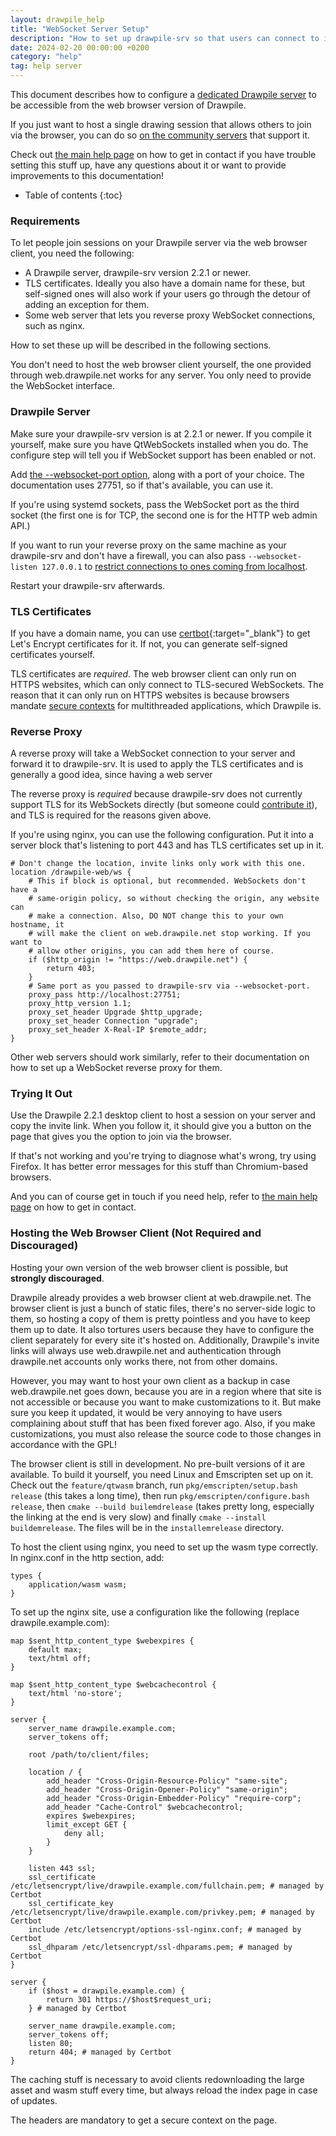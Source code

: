 ```yaml
---
layout: drawpile_help
title: "WebSocket Server Setup"
description: "How to set up drawpile-srv so that users can connect to it from the Drawpile web browser client."
date: 2024-02-20 00:00:00 +0200
category: "help"
tag: help server
---
```


This document describes how to configure a [dedicated Drawpile server](dedicatedserver) to be accessible from the web browser version of Drawpile.

If you just want to host a single drawing session that allows others to join via the browser, you can do so [on the community servers](https://drawpile.net/communities/) that support it.

Check out [the main help page](/help/) on how to get in contact if you have trouble setting this stuff up, have any questions about it or want to provide improvements to this documentation!

* Table of contents
{:toc}

### Requirements

To let people join sessions on your Drawpile server via the web browser client, you need the following:

* A Drawpile server, drawpile-srv version 2.2.1 or newer.
* TLS certificates. Ideally you also have a domain name for these, but self-signed ones will also work if your users go through the detour of adding an exception for them.
* Some web server that lets you reverse proxy WebSocket connections, such as nginx.

How to set these up will be described in the following sections.

You don't need to host the web browser client yourself, the one provided through web.drawpile.net works for any server. You only need to provide the WebSocket interface.

### Drawpile Server

Make sure your drawpile-srv version is at 2.2.1 or newer. If you compile it yourself, make sure you have QtWebSockets installed when you do. The configure step will tell you if WebSocket support has been enabled or not.

Add [the --websocket-port option](serverconfig#websocket-listen-port), along with a port of your choice. The documentation uses 27751, so if that's available, you can use it.

If you're using systemd sockets, pass the WebSocket port as the third socket (the first one is for TCP, the second one is for the HTTP web admin API.)

If you want to run your reverse proxy on the same machine as your drawpile-srv and don't have a firewall, you can also pass `--websocket-listen 127.0.0.1` to [restrict connections to ones coming from localhost](serverconfig#websocket-listen-address).

Restart your drawpile-srv afterwards.

### TLS Certificates

If you have a domain name, you can use [certbot](https://certbot.eff.org/){:target="_blank"} to get Let's Encrypt certificates for it. If not, you can generate self-signed certificates yourself.

TLS certificates are *required*. The web browser client can only run on HTTPS websites, which can only connect to TLS-secured WebSockets. The reason that it can only run on HTTPS websites is because browsers mandate [secure contexts](https://developer.mozilla.org/en-US/docs/Web/Security/Secure_Contexts) for multithreaded applications, which Drawpile is.

### Reverse Proxy

A reverse proxy will take a WebSocket connection to your server and forward it to drawpile-srv. It is used to apply the TLS certificates and is generally a good idea, since having a web server

The reverse proxy is *required* because drawpile-srv does not currently support TLS for its WebSockets directly (but someone could [contribute it](https://docs.drawpile.net/help/development/contributing)), and TLS is required for the reasons given above.

If you're using nginx, you can use the following configuration. Put it into a server block that's listening to port 443 and has TLS certificates set up in it.

```nginx
# Don't change the location, invite links only work with this one.
location /drawpile-web/ws {
    # This if block is optional, but recommended. WebSockets don't have a
    # same-origin policy, so without checking the origin, any website can
    # make a connection. Also, DO NOT change this to your own hostname, it
    # will make the client on web.drawpile.net stop working. If you want to
    # allow other origins, you can add them here of course.
    if ($http_origin != "https://web.drawpile.net") {
        return 403;
    }
    # Same port as you passed to drawpile-srv via --websocket-port.
    proxy_pass http://localhost:27751;
    proxy_http_version 1.1;
    proxy_set_header Upgrade $http_upgrade;
    proxy_set_header Connection "upgrade";
    proxy_set_header X-Real-IP $remote_addr;
}
```

Other web servers should work similarly, refer to their documentation on how to set up a WebSocket reverse proxy for them.

### Trying It Out

Use the Drawpile 2.2.1 desktop client to host a session on your server and copy the invite link. When you follow it, it should give you a button on the page that gives you the option to join via the browser.

If that's not working and you're trying to diagnose what's wrong, try using Firefox. It has better error messages for this stuff than Chromium-based browsers.

And you can of course get in touch if you need help, refer to [the main help page](/help/) on how to get in contact.

### Hosting the Web Browser Client (Not Required and Discouraged)

Hosting your own version of the web browser client is possible, but **strongly discouraged**.

Drawpile already provides a web browser client at web.drawpile.net. The browser client is just a bunch of static files, there's no server-side logic to them, so hosting a copy of them is pretty pointless and you have to keep them up to date. It also tortures users because they have to configure the client separately for every site it's hosted on. Additionally, Drawpile's invite links will always use web.drawpile.net and authentication through drawpile.net accounts only works there, not from other domains.

However, you may want to host your own client as a backup in case web.drawpile.net goes down, because you are in a region where that site is not accessible or because you want to make customizations to it. But make sure you keep it updated, it would be very annoying to have users complaining about stuff that has been fixed forever ago. Also, if you make customizations, you must also release the source code to those changes in accordance with the GPL!

The browser client is still in development. No pre-built versions of it are available. To build it yourself, you need Linux and Emscripten set up on it. Check out the `feature/qtwasm` branch, run `pkg/emscripten/setup.bash release` (this takes a long time), then run `pkg/emscripten/configure.bash release`, then `cmake --build builemdrelease` (takes pretty long, especially the linking at the end is very slow) and finally `cmake --install buildemrelease`. The files will be in the `installemrelease` directory.

To host the client using nginx, you need to set up the wasm type correctly. In nginx.conf in the http section, add:

```nginx
types {
    application/wasm wasm;
}
```

To set up the nginx site, use a configuration like the following (replace drawpile.example.com):

```nginx
map $sent_http_content_type $webexpires {
    default max;
    text/html off;
}

map $sent_http_content_type $webcachecontrol {
    text/html 'no-store';
}

server {
    server_name drawpile.example.com;
    server_tokens off;

    root /path/to/client/files;

    location / {
        add_header "Cross-Origin-Resource-Policy" "same-site";
        add_header "Cross-Origin-Opener-Policy" "same-origin";
        add_header "Cross-Origin-Embedder-Policy" "require-corp";
        add_header "Cache-Control" $webcachecontrol;
        expires $webexpires;
        limit_except GET {
            deny all;
        }
    }

    listen 443 ssl;
    ssl_certificate /etc/letsencrypt/live/drawpile.example.com/fullchain.pem; # managed by Certbot
    ssl_certificate_key /etc/letsencrypt/live/drawpile.example.com/privkey.pem; # managed by Certbot
    include /etc/letsencrypt/options-ssl-nginx.conf; # managed by Certbot
    ssl_dhparam /etc/letsencrypt/ssl-dhparams.pem; # managed by Certbot
}

server {
    if ($host = drawpile.example.com) {
        return 301 https://$host$request_uri;
    } # managed by Certbot

    server_name drawpile.example.com;
    server_tokens off;
    listen 80;
    return 404; # managed by Certbot
}
```

The caching stuff is necessary to avoid clients redownloading the large asset and wasm stuff every time, but always reload the index page in case of updates.

The headers are mandatory to get a secure context on the page.
